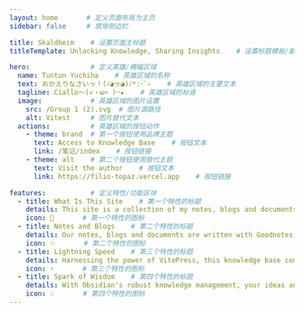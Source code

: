 ```yaml
---
layout: home       # 定义页面布局为主页
sidebar: false     # 禁用侧边栏

title: Skaldheim    # 设置页面主标题
titleTemplate: Unlocking Knowledge, Sharing Insights    # 设置标题模板/副标题

hero:               # 定义英雄/横幅区域
  name: Tuntun Yuchiha    # 英雄区域的名称
  text: おかえりなさいっ！(ﾉ◕ヮ◕)ﾉ*:･ﾟ✧    # 英雄区域的主要文本
  tagline: Ciallo～(∠・ω< )⌒★    # 英雄区域的标语
  image:            # 英雄区域的图片设置
    src: /Group 1 (2).svg  # 图片源路径
    alt: Vitest     # 图片替代文本
  actions:          # 英雄区域的按钮动作
    - theme: brand  # 第一个按钮使用品牌主题
      text: Access to Knowledge Base    # 按钮文本
      link: /笔记/index    # 按钮链接
    - theme: alt    # 第二个按钮使用替代主题
      text: Visit the author    # 按钮文本
      link: https://filio-topaz.vercel.app    # 按钮链接

features:           # 定义特性/功能区块
  - title: What Is This Site    # 第一个特性的标题
    details: This site is a collection of my notes, blogs and documents, maintained by myself, hosted on GitHub Pages. If you encountered any problems or bugs while visiting the site, please visit GitHub > Tuntun Yuchiha and submit an issue. Sincere thanks.    # 第一个特性的详情
    icon: 📔       # 第一个特性的图标
  - title: Notes and Blogs    # 第二个特性的标题
    details: Our notes, blogs and documents are written with Goodnotes, Markdown or Latex, following WSETD. You can freely download and share them but commercial use is prohibited. Please indicate the source when reprinting.    # 第二个特性的详情
    icon: ✨       # 第二个特性的图标
  - title: Lightning Speed    # 第三个特性的标题
    details: Harnessing the power of VitePress, this knowledge base comes alive with blazing-fast builds and dynamic rendering, making every visit a seamless and exhilarating experience.    # 第三个特性的详情
    icon: ⚡       # 第三个特性的图标
  - title: Spark of Wisdom    # 第四个特性的标题
    details: With Obsidian's robust knowledge management, your ideas and thoughts are effortlessly captured. Every plugin ignites a spark of wisdom, turning knowledge into a radiant constellation.    # 第四个特性的详情
    icon: 💡       # 第四个特性的图标
---
```


<HomePage />    
